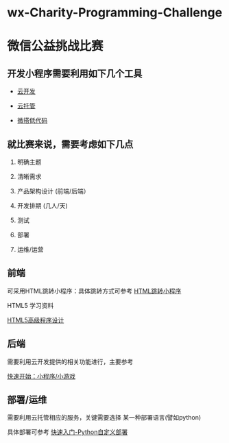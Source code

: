 # wx-Charity-Programming-Challenge
# 微信公益挑战比赛

## 开发小程序需要利用如下几个工具

- [云开发](https://developers.weixin.qq.com/miniprogram/dev/wxcloud/basis/getting-started.html)

- [云托管](https://developers.weixin.qq.com/miniprogram/dev/wxcloudrun/src/basic/intro.html)

- [微搭低代码](https://cloud.tencent.com/document/product/1301?from=10680)

## 就比赛来说，需要考虑如下几点

1. 明确主题

2. 清晰需求

3. 产品架构设计 (前端/后端）

4. 开发排期 (几人/天)

5. 测试

6. 部署

7. 运维/运营

## 前端

可采用HTML跳转小程序：具体跳转方式可参考 [HTML跳转小程序](https://developers.weixin.qq.com/miniprogram/dev/wxcloud/guide/staticstorage/jump-miniprogram.html)

HTML5 学习资料

[HTML5高级程序设计](https://book.douban.com/subject/5402708/)

## 后端

需要利用云开发提供的相关功能进行，主要参考

[快速开始：小程序/小游戏](https://developers.weixin.qq.com/miniprogram/dev/wxcloud/quick-start/miniprogram.html)

## 部署/运维

需要利用云托管相应的服务，关键需要选择 某一种部署语言(譬如python)

具体部署可参考 [快速入门-Python自定义部署](https://developers.weixin.qq.com/miniprogram/dev/wxcloudrun/src/quickstart/custom/python.html)


